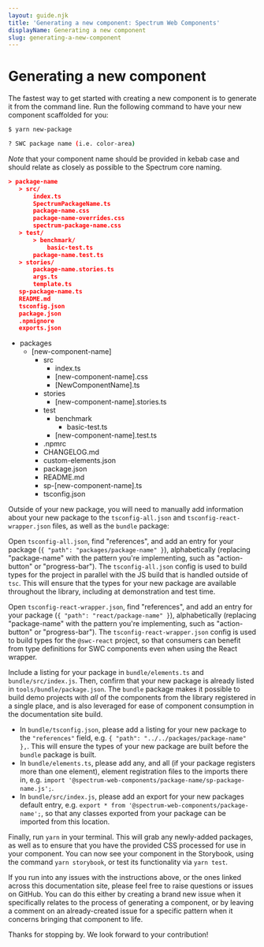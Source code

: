 ```yaml
---
layout: guide.njk
title: 'Generating a new component: Spectrum Web Components'
displayName: Generating a new component
slug: generating-a-new-component
---
```


# Generating a new component

The fastest way to get started with creating a new component is to generate it from the command line. Run the following command to have your new component scaffolded for you:

```bash
$ yarn new-package

? SWC package name (i.e. color-area)
```

_Note_ that your component name should be provided in kebab case and should relate as closely as possible to the Spectrum core naming.

```json
> package-name
   > src/
       index.ts
       SpectrumPackageName.ts
       package-name.css
       package-name-overrides.css
       spectrum-package-name.css
   > test/
       > benchmark/
           basic-test.ts
       package-name.test.ts
   > stories/
       package-name.stories.ts
       args.ts
       template.ts
   sp-package-name.ts
   README.md
   tsconfig.json
   package.json
   .npmignore
   exports.json
```

- packages
    - [new-component-name]
        - src
            - index.ts
            - [new-component-name].css
            - [NewComponentName].ts
        - stories
            - [new-component-name].stories.ts
        - test
            - benchmark
                - basic-test.ts
            - [new-component-name].test.ts
        - .npmrc
        - CHANGELOG.md
        - custom-elements.json
        - package.json
        - README.md
        - sp-[new-component-name].ts
        - tsconfig.json

Outside of your new package, you will need to manually add information about your new package to the `tsconfig-all.json` and `tsconfig-react-wrapper.json` files, as well as the `bundle` package:

Open `tsconfig-all.json`, find "references", and add an entry for your package (`{ "path": "packages/package-name" }`), alphabetically (replacing "package-name" with the pattern you're implementing, such as "action-button" or "progress-bar"). The `tsconfig-all.json` config is used to build types for the project in parallel with the JS build that is handled outside of `tsc`. This will ensure that the types for your new package are available throughout the library, including at demonstration and test time.

Open `tsconfig-react-wrapper.json`, find "references", and add an entry for your package (`{ "path": "react/package-name" }`), alphabetically (replacing "package-name" with the pattern you're implementing, such as "action-button" or "progress-bar"). The `tsconfig-react-wrapper.json` config is used to build types for the `@swc-react` project, so that consumers can benefit from type definitions for SWC components even when using the React wrapper.

Include a listing for your package in `bundle/elements.ts` and `bundle/src/index.js`. Then, confirm that your new package is already listed in `tools/bundle/package.json`. The `bundle` package makes it possible to build demo projects with _all_ of the components from the library registered in a single place, and is also leveraged for ease of component consumption in the documentation site build.

- In `bundle/tsconfig.json`, please add a listing for your new package to the `"references"` field, e.g. `{ "path": "../../packages/package-name" },`. This will ensure the types of your new package are built before the `bundle` package is built.
- In `bundle/elements.ts`, please add any, and all (if your package registers more than one element), element registration files to the imports there in, e.g. `import '@spectrum-web-components/package-name/sp-package-name.js';`.
- In `bundle/src/index.js`, please add an export for your new packages default entry, e.g. `export * from '@spectrum-web-components/package-name';`, so that any classes exported from your package can be imported from this location.

Finally, run `yarn` in your terminal. This will grab any newly-added packages, as well as to ensure that you have the provided CSS processed for use in your component. You can now see your component in the Storybook, using the command `yarn storybook`, or test its functionality via `yarn test`.

If you run into any issues with the instructions above, or the ones linked across this documentation site, please feel free to <sp-link href="https://github.com/adobe/spectrum-web-components/discussions" target="_blank">raise questions</sp-link> or <sp-link href="https://github.com/adobe/spectrum-web-components/issues" target="_blank">issues</sp-link> on GitHub. You can do this either by creating a brand new issue when it specifically relates to the process of generating a component, or by leaving a comment on an already-created issue for a specific pattern when it concerns bringing that component to life.

Thanks for stopping by. We look forward to your contribution!
